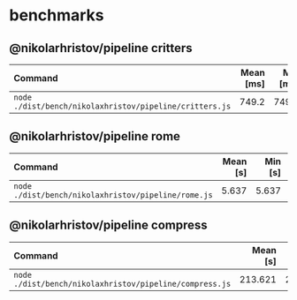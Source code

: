 # benchmarks

## @nikolarhristov/pipeline critters
| Command | Mean [ms] | Min [ms] | Max [ms] | Relative |
|:---|---:|---:|---:|---:|
| `node ./dist/bench/nikolaxhristov/pipeline/critters.js` | 749.2 | 749.2 | 749.2 | 1.00 |

## @nikolarhristov/pipeline rome

| Command                                             | Mean [s] | Min [s] | Max [s] | Relative |
| :-------------------------------------------------- | -------: | ------: | ------: | -------: |
| `node ./dist/bench/nikolaxhristov/pipeline/rome.js` |    5.637 |   5.637 |   5.637 |     1.00 |

## @nikolarhristov/pipeline compress

| Command                                                 | Mean [s] | Min [s] | Max [s] | Relative |
| :------------------------------------------------------ | -------: | ------: | ------: | -------: |
| `node ./dist/bench/nikolaxhristov/pipeline/compress.js` |  213.621 | 213.621 | 213.621 |     1.00 |
